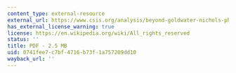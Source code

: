 ```yaml
---
content_type: external-resource
external_url: https://www.csis.org/analysis/beyond-goldwater-nichols-phase-ii-report
has_external_license_warning: true
license: https://en.wikipedia.org/wiki/All_rights_reserved
status: ''
title: PDF - 2.5 MB
uid: 0741fee7-c7bf-4716-b73f-1a757209dd10
wayback_url: ''
---
```

